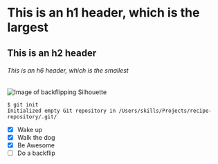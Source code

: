 # This is an h1 header, which is the largest
## This is an h2 header
###### This is an h6 header, which is the smallest
![Image of backflipping Silhouette](https://images.vexels.com/media/users/3/129274/isolated/preview/32c4ae2adb446f081c496e8dd015c594-backflip-silhouette.png)
```
$ git init
Initialized empty Git repository in /Users/skills/Projects/recipe-repository/.git/
```
- [x] Wake up
- [x] Walk the dog
- [x] Be Awesome
- [ ] Do a backflip

